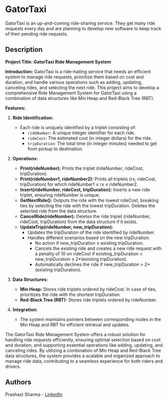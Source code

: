 # GatorTaxi
GatorTaxi is an up-and-coming ride-sharing service. They get many ride requests every day and are planning to develop new software to keep track of their pending ride requests.

## Description

**Project Title: GatorTaxi Ride Management System**

**Introduction:**
GatorTaxi is a ride-hailing service that needs an efficient system to manage ride requests, prioritize them based on cost and duration, and handle various operations such as adding, updating, canceling rides, and selecting the next ride. This project aims to develop a comprehensive Ride Management System for GatorTaxi using a combination of data structures like Min Heap and Red-Black Tree (RBT).

**Features:**

1. **Ride Identification:**
   - Each ride is uniquely identified by a triplet consisting of:
     - `rideNumber`: A unique integer identifier for each ride.
     - `rideCost`: The estimated cost (in integer dollars) for the ride.
     - `tripDuration`: The total time (in integer minutes) needed to get from pickup to destination.

2. **Operations:**
   - **Print(rideNumber):** Prints the triplet (rideNumber, rideCost, tripDuration).
   - **Print(rideNumber1, rideNumber2):** Prints all triplets (rx, rideCost, tripDuration) for which rideNumber1 ≤ rx ≤ rideNumber2.
   - **Insert(rideNumber, rideCost, tripDuration):** Inserts a new ride triplet, ensuring rideNumber is unique.
   - **GetNextRide():** Outputs the ride with the lowest rideCost, breaking ties by selecting the ride with the lowest tripDuration. Deletes the selected ride from the data structure.
   - **CancelRide(rideNumber):** Deletes the ride triplet (rideNumber, rideCost, tripDuration) from the data structure if it exists.
   - **UpdateTrip(rideNumber, new_tripDuration):**
     - Updates the tripDuration of the ride identified by rideNumber.
     - Handles different scenarios based on the new tripDuration:
       - No action if new_tripDuration ≤ existing tripDuration.
       - Cancels the existing ride and creates a new ride request with a penalty of 10 on rideCost if existing_tripDuration < new_tripDuration ≤ 2*(existing tripDuration).
       - Automatically declines the ride if new_tripDuration > 2*(existing tripDuration).

3. **Data Structures:**
   - **Min Heap:** Stores ride triplets ordered by rideCost. In case of ties, prioritizes the ride with the shortest tripDuration.
   - **Red-Black Tree (RBT):** Stores ride triplets ordered by rideNumber.

4. **Integration:**
   - The system maintains pointers between corresponding nodes in the Min Heap and RBT for efficient retrieval and updates.

The GatorTaxi Ride Management System offers a robust solution for handling ride requests efficiently, ensuring optimal selection based on cost and duration, and supporting essential operations like adding, updating, and canceling rides. By utilizing a combination of Min Heap and Red-Black Tree data structures, the system provides a scalable and organized approach to manage ride data, contributing to a seamless experience for both riders and drivers.

## Authors

Prashast Sharma - [LinkedIn](https://www.linkedin.com/in/prashast-sharma-690778230/)
